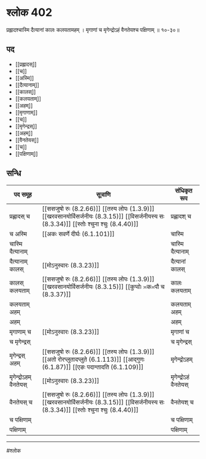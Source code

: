 # श्लोक 402

प्रह्लादश्चास्मि दैत्यानां कालः कलयतामहम् ।
मृगाणां च मृगेन्द्रोऽहं वैनतेयश्च पक्षिणाम् ॥ १०-३०॥


## पद 

- [[प्रह्लादस्]]
- [[च]]
- [[अस्मि]]
- [[दैत्यानाम्]]
- [[कालस्]]
- [[कलयताम्]]
- [[अहम्]]
- [[मृगाणाम्]]
- [[च]]
- [[मृगेन्द्रस्]]
- [[अहम्]]
- [[वैनतेयस्]]
- [[च]]
- [[पक्षिणाम्]]

## सन्धि

| पद समूह | सूत्राणि | संधिकृत रूप |
| ----- | ----- | ----- |
| प्रह्लादस् च |  [[ससजुषो रुः (8.2.66)]] [[तस्य लोपः (1.3.9)]] [[खरवसानयोर्विसर्जनीयः (8.3.15)]] [[विसर्जनीयस्य सः (8.3.34)]] [[स्तोः श्चुना श्चुः (8.4.40)]] | प्रह्लादश् च |
| च अस्मि |  [[अकः सवर्णे दीर्घः (6.1.101)]] | चास्मि |
| चास्मि दैत्यानाम् |  | चास्मि दैत्यानाम् |
| दैत्यानाम् कालस् |  [[मोऽनुस्वारः (8.3.23)]] | दैत्यानां कालस् |
| कालस् कलयताम् |  [[ससजुषो रुः (8.2.66)]] [[तस्य लोपः (1.3.9)]] [[खरवसानयोर्विसर्जनीयः (8.3.15)]] [[कुप्वोः ≍क≍पौ च (8.3.37)]] | कालः कलयताम् |
| कलयताम् अहम् |  | कलयताम् अहम् |
| अहम् |  | अहम् |
| मृगाणाम् च |  [[मोऽनुस्वारः (8.3.23)]] | मृगाणां च |
| च मृगेन्द्रस् |  | च मृगेन्द्रस् |
| मृगेन्द्रस् अहम् |  [[ससजुषो रुः (8.2.66)]] [[तस्य लोपः (1.3.9)]] [[अतो रोरप्लुतादप्लुते (6.1.113)]] [[आद्गुणः (6.1.87)]] [[एङः पदान्तादति (6.1.109)]] | मृगेन्द्रोऽहम् |
| मृगेन्द्रोऽहम् वैनतेयस् |  [[मोऽनुस्वारः (8.3.23)]] | मृगेन्द्रोऽहं वैनतेयस् |
| वैनतेयस् च |  [[ससजुषो रुः (8.2.66)]] [[तस्य लोपः (1.3.9)]] [[खरवसानयोर्विसर्जनीयः (8.3.15)]] [[विसर्जनीयस्य सः (8.3.34)]] [[स्तोः श्चुना श्चुः (8.4.40)]] | वैनतेयश् च |
| च पक्षिणाम् |  | च पक्षिणाम् |
| पक्षिणाम् |  | पक्षिणाम् |


---

#श्लोक